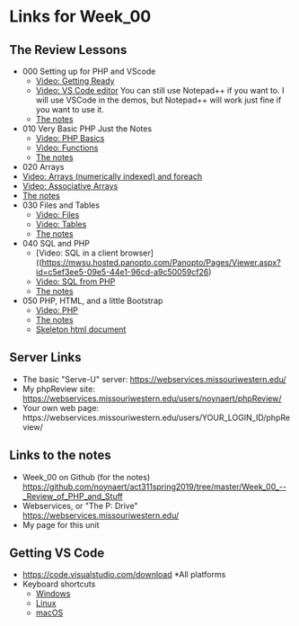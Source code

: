 # Links for Week_00

## The Review Lessons

* 000 Setting up for PHP and VScode
  * [Video: Getting Ready](https://mwsu.hosted.panopto.com/Panopto/Pages/Viewer.aspx?id=79849168-4f47-40aa-8ab7-a9c50058bc9b)
  * [Video: VS Code editor](https://mwsu.hosted.panopto.com/Panopto/Pages/Viewer.aspx?id=a63d9048-5907-4c7e-bdac-a9c50058bcba) You can still use Notepad++ if you want to.  I will use VSCode in the demos, but Notepad++ will work just fine if you want to use it.  
  * [The notes](https://github.com/noynaert/act311spring2019/blob/master/Week_00_--_Review_of_PHP_and_Stuff/000_SettingUpForPHP.md)
* 010 Very Basic PHP Just the Notes
  * [Video: PHP Basics](https://mwsu.hosted.panopto.com/Panopto/Pages/Viewer.aspx?id=8cf9427c-08b4-4fb2-a332-a9c50058bcd8)
  * [Video: Functions](https://mwsu.hosted.panopto.com/Panopto/Pages/Viewer.aspx?id=2fb8d1d7-d0f3-469d-aa40-a9c50058bd00)
  * [The notes](https://github.com/noynaert/act311spring2019/blob/master/Week_00_--_Review_of_PHP_and_Stuff/010_VeryBasicPHP.md)
* 020 Arrays
 * [Video: Arrays (numerically indexed) and foreach](https://mwsu.hosted.panopto.com/Panopto/Pages/Viewer.aspx?id=acb43896-2b4d-4ebf-bae0-a9c50058fcbb)
 * [Video: Associative Arrays](https://mwsu.hosted.panopto.com/Panopto/Pages/Viewer.aspx?id=81defaba-3e05-45e2-8429-a9c500592ca3)
 * [The notes](https://github.com/noynaert/act311spring2019/blob/master/Week_00_--_Review_of_PHP_and_Stuff/020_Arrays.md)
* 030 Files and Tables
  * [Video: Files](https://mwsu.hosted.panopto.com/Panopto/Pages/Viewer.aspx?id=dc670c07-ead4-4ff1-b195-a9c50059567a)
  * [Video: Tables](https://mwsu.hosted.panopto.com/Panopto/Pages/Viewer.aspx?id=2d1530b0-4a20-469e-9c1b-a9c500598799)
  * [The notes](https://github.com/noynaert/act311spring2019/blob/master/Week_00_--_Review_of_PHP_and_Stuff/030_Files_and_Tables.md)
* 040 SQL and PHP
  * [Video: SQL in a client browser]((https://mwsu.hosted.panopto.com/Panopto/Pages/Viewer.aspx?id=c5ef3ee5-09e5-44e1-96cd-a9c50059cf26)
  * [Video: SQL from PHP](https://mwsu.hosted.panopto.com/Panopto/Pages/Viewer.aspx?id=14a28a8f-2b38-441a-8d53-a9c5005a195d)
  * [The notes](https://github.com/noynaert/act311spring2019/blob/master/Week_00_--_Review_of_PHP_and_Stuff/040_SQL_and_PHP.md)
* 050 PHP, HTML, and a little Bootstrap
  * [Video: PHP](https://mwsu.hosted.panopto.com/Panopto/Pages/Viewer.aspx?id=7003b4f7-c92d-49cb-8644-a9c5005a6cd4)
  * [The notes](https://github.com/noynaert/act311spring2019/blob/master/Week_00_--_Review_of_PHP_and_Stuff/050_Putting%20_PHP_Together_With_HTML_and_Bootstrap.md)
  * [Skeleton html document](https://webservices.missouriwestern.edu/users/noynaert/phpReview/skeleton.html)

## Server Links

* The basic "Serve-U" server: https://webservices.missouriwestern.edu/
* My phpReview site: https://webservices.missouriwestern.edu/users/noynaert/phpReview/
* Your own web page: https&#58;//webservices.missouriwestern.edu/users/YOUR_LOGIN_ID/phpReview/

## Links to the notes

* Week_00 on Github (for the notes) https://github.com/noynaert/act311spring2019/tree/master/Week_00_--_Review_of_PHP_and_Stuff
* Webservices, or "The P: Drive" https://webservices.missouriwestern.edu/
* My page for this unit

## Getting VS Code

* https://code.visualstudio.com/download
  *All platforms
* Keyboard shortcuts
  * [Windows](https://code.visualstudio.com/shortcuts/keyboard-shortcuts-windows.pdf)
  * [Linux](https://code.visualstudio.com/shortcuts/keyboard-shortcuts-linux.pdf)
  * [macOS](https://code.visualstudio.com/shortcuts/keyboard-shortcuts-macos.pdf)
